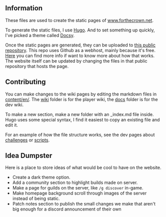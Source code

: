 ## Information

These files are used to create the static pages of www.forthecrown.net. 

To generate the static files, I use [Hugo](https://gohugo.io/). And to set something up quickly, I've picked a theme called [Docsy](https://www.docsy.dev/).

Once the static pages are generated, they can be uploaded to [this public repository](https://github.com/ForTheCrown/forthecrown.github.io). 
This repo uses Github as a webhost, mainly because it's free. [Here](https://docs.github.com/en/pages/getting-started-with-github-pages/about-github-pages) you can find more info if want to know more about how that works.  
The website itself can be updated by changing the files in that public repository that hosts the page. 

## Contributing

You can make changes to the wiki pages by editing the markdown files in [content/en/](content/en/). 
The [wiki](content/en/wiki/) folder is for the player wiki, the [docs](content/en/docs/) folder is for the dev wiki.

To make a new section, make a new folder with an _index.md file inside. Hugo uses some special syntax, I find it easiest to copy an existing file and edit it.

For an example of how the file structure works, see the dev pages about [challenges](/content/en/docs/Challenges/) or [scripts](/content/en/docs/Scripts/).

## Idea Dumpster 

Here is a place to store ideas of what would be cool to have on the website.

- Create a dark theme option.
- Add a community section to highlight builds made on server.
- Make a page for guilds on the server, like `/g discover` in-game.
- Make homepage background scroll through images of the server instead of being static.
- Patch notes section to publish the small changes we make that aren't big enough for a discord announcement of their own
